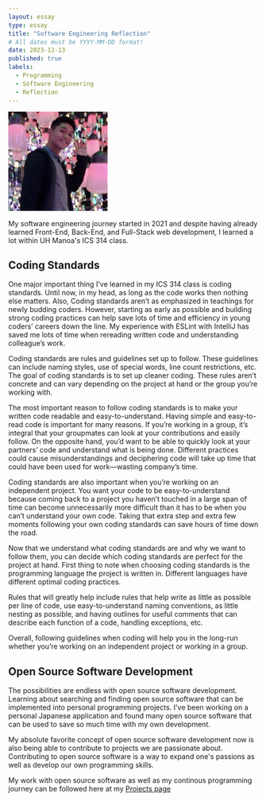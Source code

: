 ```yaml
---
layout: essay
type: essay
title: "Software Engineering Reflection"
# All dates must be YYYY-MM-DD format!
date: 2023-12-13
published: true
labels:
  - Programming
  - Software Engineering
  - Reflection
---
```


<img width="200px" class="rounded float-start pe-4" src="../img/me.JPG">

My software engineering journey started in 2021 and despite having already learned Front-End, Back-End, and Full-Stack web development, I learned a lot within UH Manoa's ICS 314 class.

## Coding Standards

One major important thing I've learned in my ICS 314 class is coding standards. Until now, in my head, as long as the code works then nothing else matters. Also, Coding standards aren’t as emphasized in teachings for newly budding coders. However, starting as early as possible and building strong coding practices can help save lots of time and efficiency in young coders’ careers down the line. My experience with ESLint with IntelliJ has saved me lots of time when rereading written code and understanding colleague’s work.

Coding standards are rules and guidelines set up to follow. These guidelines can include naming styles, use of special words, line count restrictions, etc. The goal of coding standards is to set up cleaner coding. These rules aren’t concrete and can vary depending on the project at hand or the group you’re working with.

The most important reason to follow coding standards is to make your written code readable and easy-to-understand. Having simple and easy-to-read code is important for many reasons. If you’re working in a group, it’s integral that your groupmates can look at your contributions and easily follow. On the opposite hand, you’d want to be able to quickly look at your partners’ code and understand what is being done. Different practices could cause misunderstandings and deciphering code will take up time that could have been used for work—wasting company’s time.

Coding standards are also important when you’re working on an independent project. You want your code to be easy-to-understand because coming back to a project you haven’t touched in a large span of time can become unnecessarily more difficult than it has to be when you can’t understand your own code. Taking that extra step and extra few moments following your own coding standards can save hours of time down the road.

Now that we understand what coding standards are and why we want to follow them, you can decide which coding standards are perfect for the project at hand. First thing to note when choosing coding standards is the programming language the project is written in. Different languages have different optimal coding practices.

Rules that will greatly help include rules that help write as little as possible per line of code, use easy-to-understand naming conventions, as little nesting as possible, and having outlines for useful comments that can describe each function of a code, handling exceptions, etc.

Overall, following guidelines when coding will help you in the long-run whether you’re working on an independent project or working in a group.

## Open Source Software Development

The possibilities are endless with open source software development. Learning about searching and finding open source software that can be implemented into personal programming projects. I've been working on a personal Japanese application and found many open source software that can be used to save so much time with my own development. 

My absolute favorite concept of open source software development now is also being able to contribute to projects we are passionate about. Contributing to open source software is a way to expand one's passions as well as develop our own programming skills.

My work with open source software as well as my continous programming journey can be followed here at my [Projects page](https://marques-batoon.github.io/#projects)
